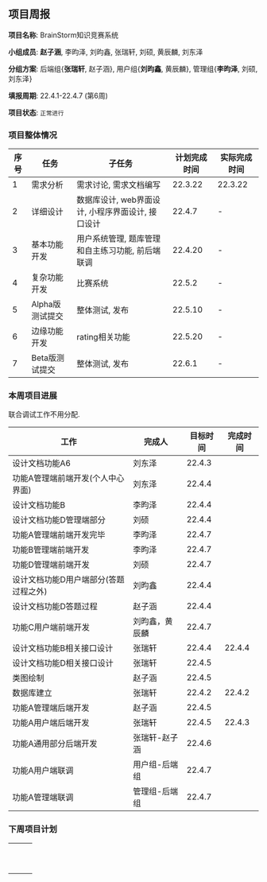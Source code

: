 ## 项目周报

**项目名称**: BrainStorm知识竞赛系统

**小组成员**: **赵子涵**, 李昀泽, 刘昀鑫, 张瑞轩, 刘硕, 黄辰麟, 刘东泽

**分组方案**: 后端组{**张瑞轩**, 赵子涵}, 用户组{**刘昀鑫**, 黄辰麟}, 管理组{**李昀泽**, 刘硕, 刘东泽}

**填报周期**: 22.4.1-22.4.7 (第6周)

**项目状态**: `正常进行`

### 项目整体情况

| 序号 | 任务            | 子任务                                            | 计划完成时间 | 实际完成时间 |
| ---- | --------------- | ------------------------------------------------- | ------------ | ------------ |
| 1    | 需求分析        | 需求讨论, 需求文档编写                            | 22.3.22      | 22.3.22      |
| 2    | 详细设计        | 数据库设计, web界面设计, 小程序界面设计, 接口设计 | 22.4.7       | -            |
| 3    | 基本功能开发    | 用户系统管理, 题库管理和自主练习功能, 前后端联调  | 22.4.20      | -            |
| 4    | 复杂功能开发    | 比赛系统                                          | 22.5.2       | -            |
| 5    | Alpha版测试提交 | 整体测试, 发布                                    | 22.5.10      | -            |
| 6    | 边缘功能开发    | rating相关功能                                    | 22.5.20      | -            |
| 7    | Beta版测试提交  | 整体测试, 发布                                    | 22.6.1       | -            |

### 本周项目进展

联合调试工作不用分配.

| 工作                                  | 完成人        | 目标时间 | 完成时间 |
| ------------------------------------- | ------------- | -------- | -------- |
| 设计文档功能A6                        | 刘东泽        | 22.4.3   |          |
| 功能A管理端前端开发(个人中心界面)     | 刘东泽        | 22.4.4   |          |
| 设计文档功能B                         | 李昀泽        | 22.4.4   |          |
| 设计文档功能D管理端部分               | 刘硕        | 22.4.4   |          |
| 功能A管理端前端开发完毕               | 李昀泽        | 22.4.7   |          |
| 功能B管理端前端开发     | 李昀泽       | 22.4.7   |          |
| 功能D管理端前端开发     | 刘硕       | 22.4.7   |          |
| 设计文档功能D用户端部分(答题过程之外) | 刘昀鑫     | 22.4.4   |          |
| 设计文档功能D答题过程                 | 赵子涵        | 22.4.4   |          |
| 功能C用户端前端开发                   | 刘昀鑫，黄辰麟 | 22.4.7   |          |
| 设计文档功能B相关接口设计             | 张瑞轩         | 22.4.4   |  22.4.4  |
| 设计文档功能D相关接口设计             | 张瑞轩         | 22.4.5  |          |
| 类图绘制                              | 赵子涵         | 22.4.5   |          |
| 数据库建立                            | 张瑞轩         | 22.4.2   | 22.4.2 |
| 功能A管理端后端开发 | 赵子涵 | 22.4.5 | |
| 功能A用户端后端开发 | 张瑞轩 | 22.4.5 | 22.4.3 |
| 功能A通用部分后端开发 | 张瑞轩-赵子涵 | 22.4.6 |  |
| 功能A用户端联调 | 用户组-后端组 | 22.4.7 | |
| 功能A管理端联调 | 管理组-后端组 | 22.4.7 | |

### 下周项目计划

|      |      |      |
| ---- | ---- | ---- |
|      |      |      |
|      |      |      |
|      |      |      |
|      |      |      |
|      |      |      |
|      |      |      |
|      |      |      |
|      |      |      |
|      |      |      |
|      |      |      |

